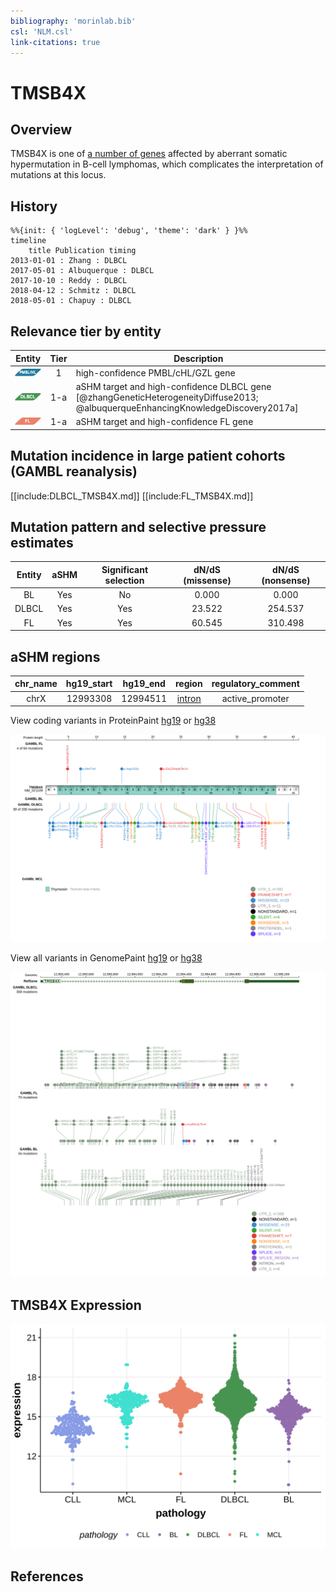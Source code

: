 ```yaml
---
bibliography: 'morinlab.bib'
csl: 'NLM.csl'
link-citations: true
---
```

# TMSB4X

## Overview
TMSB4X is one of [a number of genes](https://github.com/morinlab/LLMPP/wiki/ashm) affected by aberrant somatic hypermutation in B-cell lymphomas, which complicates the interpretation of mutations at this locus.

## History

```mermaid
%%{init: { 'logLevel': 'debug', 'theme': 'dark' } }%%
timeline
    title Publication timing
2013-01-01 : Zhang : DLBCL
2017-05-01 : Albuquerque : DLBCL
2017-10-10 : Reddy : DLBCL
2018-04-12 : Schmitz : DLBCL
2018-05-01 : Chapuy : DLBCL
```

## Relevance tier by entity

|Entity|Tier|Description                           |
|:------:|:----:|--------------------------------------|
|![PMBL](images/icons/PMBL_tier1.png)|1|high-confidence PMBL/cHL/GZL gene|
|![DLBCL](images/icons/DLBCL_tier1.png) |1-a | aSHM target and high-confidence DLBCL gene            [@zhangGeneticHeterogeneityDiffuse2013; @albuquerqueEnhancingKnowledgeDiscovery2017a]|
|![FL](images/icons/FL_tier1.png)    |1-a | aSHM target and high-confidence FL gene               |

## Mutation incidence in large patient cohorts (GAMBL reanalysis)

[[include:DLBCL_TMSB4X.md]]
[[include:FL_TMSB4X.md]]

## Mutation pattern and selective pressure estimates

|Entity|aSHM|Significant selection|dN/dS (missense)|dN/dS (nonsense)|
|:------:|:----:|:---------------------:|:----------------:|:----------------:|
|BL    |Yes |No                   | 0.000          |  0.000         |
|DLBCL |Yes |Yes                  |23.522          |254.537         |
|FL    |Yes |Yes                  |60.545          |310.498         |

## aSHM regions

|chr_name|hg19_start|hg19_end|region                                                                                      |regulatory_comment|
|:--------:|:----------:|:--------:|:--------------------------------------------------------------------------------------------:|:------------------:|
|chrX    |12993308  |12994511|[intron](https://genome.ucsc.edu/s/rdmorin/GAMBL%20hg19?position=chrX%3A12993308%2D12994511)|active_promoter   |



View coding variants in ProteinPaint [hg19](https://morinlab.github.io/LLMPP/GAMBL/TMSB4X_protein.html)  or [hg38](https://morinlab.github.io/LLMPP/GAMBL/TMSB4X_protein_hg38.html)

![](images/proteinpaint/TMSB4X_NM_021109.svg)

View all variants in GenomePaint [hg19](https://morinlab.github.io/LLMPP/GAMBL/TMSB4X.html)  or [hg38](https://morinlab.github.io/LLMPP/GAMBL/TMSB4X_hg38.html)

![](images/proteinpaint/TMSB4X.svg)

## TMSB4X Expression
![](images/gene_expression/TMSB4X_by_pathology.svg)
<!-- ORIGIN: albuquerqueEnhancingKnowledgeDiscovery2017a -->
<!-- DLBCL: albuquerqueEnhancingKnowledgeDiscovery2017a -->

## References

